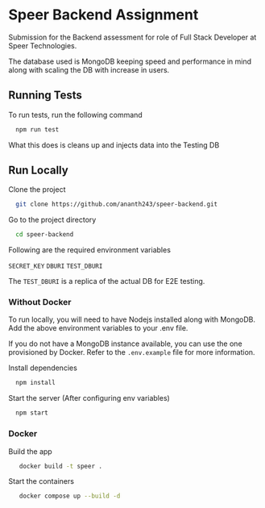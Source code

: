# Speer Backend Assignment

Submission for the Backend assessment for role of Full Stack Developer at Speer Technologies.

The database used is MongoDB keeping speed and performance in mind along with scaling the DB with increase in users.
## Running Tests

To run tests, run the following command

```bash
  npm run test
```
What this does is cleans up and injects data into the Testing DB

## Run Locally

Clone the project

```bash
  git clone https://github.com/ananth243/speer-backend.git
```

Go to the project directory

```bash
  cd speer-backend
```

Following are the required environment variables

`SECRET_KEY`
`DBURI`
`TEST_DBURI`

The `TEST_DBURI` is a replica of the actual DB for E2E testing.

### Without Docker

To run locally, you will need to have Nodejs installed along with MongoDB. Add the above environment variables to your .env file.

If you do not have a MongoDB instance available, you can use the one provisioned by Docker. Refer to the `.env.example` file for more information.

Install dependencies

```bash
  npm install
```

Start the server (After configuring env variables)

```bash
  npm start
```

### Docker

Build the app
```bash
   docker build -t speer .
```

Start the containers
```bash
   docker compose up --build -d
```